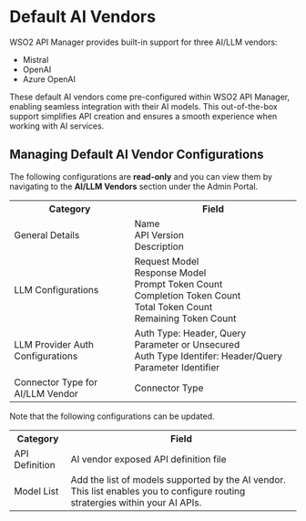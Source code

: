 # Default AI Vendors

WSO2 API Manager provides built-in support for three AI/LLM vendors:

- Mistral
- OpenAI
- Azure OpenAI

These default AI vendors come pre-configured within WSO2 API Manager, enabling seamless integration with their AI models. This out-of-the-box support simplifies API creation and ensures a smooth experience when working with AI services.

## Managing Default AI Vendor Configurations

The following configurations are **read-only** and you can view them by navigating to the **AI/LLM Vendors** section under the Admin Portal.

<table>
    <tr>
        <th>Category</th>
        <th>Field</th>
    </tr>
    <tr>
        <td>General Details</td>
        <td>
            Name</br>
            API Version</br>
            Description</br>
        </td>
    </tr>
    <tr>
        <td>LLM Configurations</td>
        <td>
            Request Model</br>
            Response Model</br>
            Prompt Token Count</br>
            Completion Token Count</br>
            Total Token Count</br>
            Remaining Token Count</br>
        </td>
    </tr>
    <tr>
        <td>LLM Provider Auth Configurations</td>
        <td>
            Auth Type: Header, Query Parameter or Unsecured</br>
            Auth Type Identifer: Header/Query Parameter Identifier</br>
        </td>
    </tr>
    <tr>
        <td>Connector Type for AI/LLM Vendor</td>
        <td>
            Connector Type
        </td>
    </tr>
</table>

Note that the following configurations can be updated.

<table>
    <tr>
        <th>Category</th>
        <th>Field</th>
    </tr>
    <tr>
        <td>API Definition</td>
        <td>AI vendor exposed API definition file</td>
    </tr>
    <tr>
        <td>Model List</td>
        <td>Add the list of models supported by the AI vendor. This list enables you to configure routing stratergies within your AI APIs.</td>
    </tr>
</table>

